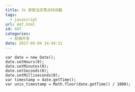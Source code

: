 ```yaml
---
title: Js 获取当天零点时间戳
tags:
  - javascript
url: 447.html
id: 447
categories:
  - 前端开发
date: 2017-05-04 14:44:11
---
```


    var date = new Date();
    date.setHours(0);
    date.setMinutes(0);
    date.setSeconds(0);
    date.setMilliseconds(0);
    var timestamp = date.getTime();
    var unix_timestamp = Math.floor(date.getTime() / 1000);